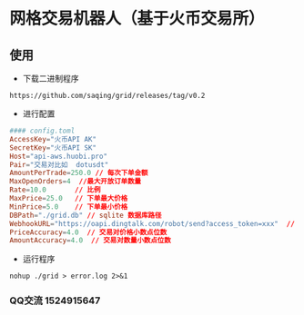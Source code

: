 # 网格交易机器人（基于火币交易所）

## 使用

- 下载二进制程序

```
https://github.com/saqing/grid/releases/tag/v0.2
```

- 进行配置

```toml
#### config.toml
AccessKey="火币API AK"  
SecretKey="火币API SK"  
Host="api-aws.huobi.pro"
Pair="交易对比如  dotusdt" 
AmountPerTrade=250.0 // 每次下单金额
MaxOpenOrders=4  //最大开放订单数量
Rate=10.0       // 比例
MaxPrice=25.0   // 下单最大价格
MinPrice=5.0    // 下单最小价格
DBPath="./grid.db" // sqlite 数据库路径
WebhookURL="https://oapi.dingtalk.com/robot/send?access_token=xxx"  // DINGDING 通知地址
PriceAccuracy=4.0  // 交易对价格小数点位数
AmountAccuracy=4.0  // 交易对数量小数点位数
```

- 运行程序

```
nohup ./grid > error.log 2>&1
```

### QQ交流 1524915647
